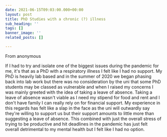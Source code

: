 ```yaml
---
date: 2021-06-15T09:03:00.000+00:00
layout: post
title: PhD Studies with a chronic (?) illness
sub_heading: ''
tags: []
banner_image: ''
related_posts: []

---
```

From anonymous

If I had to try and isolate one of the biggest issues during the pandemic for me, it's that as a PhD with a respiratory illness I felt like I had no support. My PhD is heavily lab based and in the summer of 2020 we began phasing back into lab work but there was no consideration by the uni that some PhD students may be classed as vulnerable and when I raised my concerns I was mainly greeted with the idea of taking a leave of absence. Taking a leave of absence wasn't viable as I need my stipend for food and rent and I don't have family I can really rely on for financial support. My experience in this regards has felt like a slap in the face as the uni will outwardly say they're willing to support us but their support amounts to little more than suggesting a leave of absence. This combined with just the overall stress of trying to be productive and hit deadlines in the pandemic has just felt overall detrimental to my mental health but I felt like I had no option.